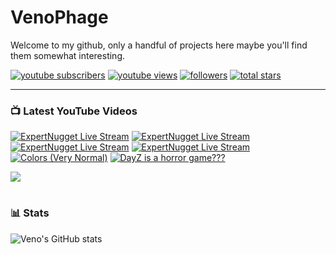 # VenoPhage

Welcome to my github, only a handful of projects here maybe you'll find them somewhat interesting.

   <p align="left">
      <a href="https://www.youtube.com/@expertnugget?sub_confirmation=1">
         <img alt="youtube subscribers" title="Subscribe to my YouTube channel" src="https://custom-icon-badges.demolab.com/youtube/channel/subscribers/UCnAIFEysXmB-Yb3LqmOKIFg?color=%23E05D44&label=SUBSCRIBE&logo=video&logoColor=white&style=for-the-badge&labelColor=CE4630"/></a> 
      <a href="https://www.youtube.com/@expertnugget">
         <img alt="youtube views" title="YouTube views" src="https://custom-icon-badges.demolab.com/youtube/channel/views/UCnAIFEysXmB-Yb3LqmOKIFg?color=%23E1AD0E&logo=eye&logoColor=white&style=for-the-badge&labelColor=C79600"/></a> 
      <a href="https://github.com/VenoPhage?tab=followers">
         <img alt="followers" title="Follow me on Github" src="https://custom-icon-badges.demolab.com/github/followers/VenoPhage?color=236ad3&labelColor=1155ba&style=for-the-badge&logo=person-add&label=Follow&logoColor=white"/></a>
      <a href="https://github.com/VenoPhage?tab=repositories&sort=stargazers">
         <img alt="total stars" title="Total stars on GitHub" src="https://custom-icon-badges.demolab.com/github/stars/VenoPhage?color=55960c&style=for-the-badge&labelColor=488207&logo=star"/></a>
   </p>

---

### 📺 Latest YouTube Videos

<!-- BEGIN YOUTUBE-CARDS -->
[![ExpertNugget Live Stream](https://ytcards.demolab.com/?id=EjWVe5nxo5o&title=ExpertNugget+Live+Stream&lang=en&timestamp=1744831387&background_color=%230d1117&title_color=%23ffffff&stats_color=%23dedede&max_title_lines=1&width=250&border_radius=5&duration=0 "ExpertNugget Live Stream")](https://www.youtube.com/watch?v=EjWVe5nxo5o)
[![ExpertNugget Live Stream](https://ytcards.demolab.com/?id=HhiAuKS3fI8&title=ExpertNugget+Live+Stream&lang=en&timestamp=1744830969&background_color=%230d1117&title_color=%23ffffff&stats_color=%23dedede&max_title_lines=1&width=250&border_radius=5&duration=194 "ExpertNugget Live Stream")](https://www.youtube.com/watch?v=HhiAuKS3fI8)
[![ExpertNugget Live Stream](https://ytcards.demolab.com/?id=8cCXyW8dyRs&title=ExpertNugget+Live+Stream&lang=en&timestamp=1744830409&background_color=%230d1117&title_color=%23ffffff&stats_color=%23dedede&max_title_lines=1&width=250&border_radius=5&duration=35 "ExpertNugget Live Stream")](https://www.youtube.com/watch?v=8cCXyW8dyRs)
[![ExpertNugget Live Stream](https://ytcards.demolab.com/?id=u8GUlFjfdGU&title=ExpertNugget+Live+Stream&lang=en&timestamp=1632671439&background_color=%230d1117&title_color=%23ffffff&stats_color=%23dedede&max_title_lines=1&width=250&border_radius=5&duration=678 "ExpertNugget Live Stream")](https://www.youtube.com/watch?v=u8GUlFjfdGU)
[![Colors (Very Normal)](https://ytcards.demolab.com/?id=yjHsvWGJVVM&title=Colors+%28Very+Normal%29&lang=en&timestamp=1695095788&background_color=%230d1117&title_color=%23ffffff&stats_color=%23dedede&max_title_lines=1&width=250&border_radius=5&duration=20 "Colors (Very Normal)")](https://www.youtube.com/watch?v=yjHsvWGJVVM)
[![DayZ is a horror game???](https://ytcards.demolab.com/?id=vuCMHd2cQV8&title=DayZ+is+a+horror+game%3F%3F%3F&lang=en&timestamp=1671816168&background_color=%230d1117&title_color=%23ffffff&stats_color=%23dedede&max_title_lines=1&width=250&border_radius=5&duration=301 "DayZ is a horror game???")](https://www.youtube.com/watch?v=vuCMHd2cQV8)
<!-- END YOUTUBE-CARDS -->

[<img src="https://custom-icon-badges.demolab.com/badge/-Subscribe%20For%20More-red?style=for-the-badge&logo=video&logoColor=white"/>](https://www.youtube.com/@expertnugget?sub_confirmation=1)

#

### 📊 Stats

![Veno's GitHub stats](https://github-readme-stats.vercel.app/api?username=venophage&show_icons=true&theme=gruvbox)

<!-- ![GitHub Streak](https://streak-stats.demolab.com?user=ForrestKnight&theme=gruvbox&border_radius=4.5) -->
